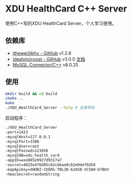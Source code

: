 # XDU HealthCard C++ Server

使用C++写的XDU HealthCard Server，个人学习使用。

## 依赖库

+ [ithewei/libhv - GitHub](https://github.com/ithewei/libhv) v1.2.6
+ [idealvin/coost - GitHub](https://github.com/idealvin/coost) v3.0.0 [文档](https://coostdocs.gitee.io/cn/about/co/)
+ [MySQL Connector/C++](https://dev.mysql.com/downloads/connector/cpp/) v8.0.25


## 使用

```bash
mkdir build && cd build
cmake ..
make
./XDU_HealthCard_Server --help # 查看帮助
```

启动程序：

```bash
./XDU_HealthCard_Server
-port=1423
-mysqlHost=127.0.0.1
-mysqlPort=3306
-mysqlUser=root
-mysqlPasswd=123456
-mysqlDB=xdu_health_card
-appID=wxe885e9927d9317a7
-secret=4025e476d05c62cbbae0cb2e04ef6d58
-mapApiKey=XHOBZ-CKERS-TNL3D-6265B-VC5AH-D7BGV
-hmacSecret=randomString
```



